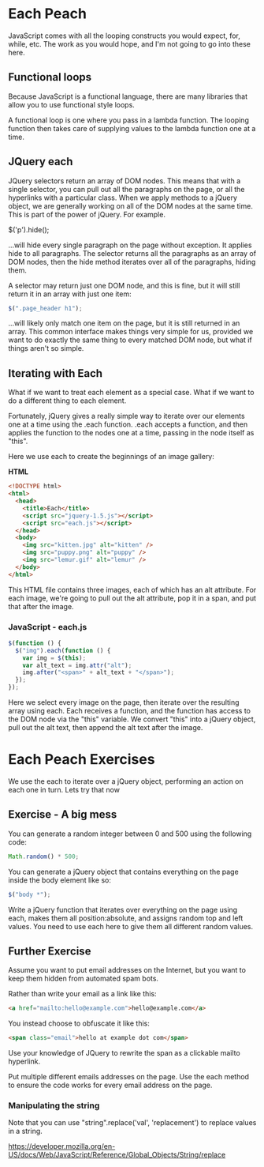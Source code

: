 # Each Peach

JavaScript comes with all the looping constructs you would expect, for, while, etc. The work as you would hope, and I'm not going to go into these here.

## Functional loops

Because JavaScript is a functional language, there are many libraries that allow you to use functional style loops.

A functional loop is one where you pass in a lambda function. The looping function then takes care of supplying values to the lambda function one at a time.

## JQuery each

JQuery selectors return an array of DOM nodes. This means that with a single selector, you can pull out all the paragraphs on the page, or all the hyperlinks with a particular class. When we apply methods to a jQuery object, we are generally working on all of the DOM nodes at the same time. This is part of the power of jQuery. For example.

$('p').hide();

...will hide every single paragraph on the page without exception. It applies hide to all paragraphs. The selector returns all the paragraphs as an array of DOM nodes, then the hide method iterates over all of the paragraphs, hiding them.

A selector may return just one DOM node, and this is fine, but it will still return it in an array with just one item:

```js
$(".page_header h1");
```

...will likely only match one item on the page, but it is still returned in an array. This common interface makes things very simple for us, provided we want to do exactly the same thing to every matched DOM node, but what if things aren't so simple.

## Iterating with Each

What if we want to treat each element as a special case. What if we want to do a different thing to each element.

Fortunately, jQuery gives a really simple way to iterate over our elements one at a time using the .each function. .each accepts a function, and then applies the function to the nodes one at a time, passing in the node itself as "this".

Here we use each to create the beginnings of an image gallery:

**HTML**

```html
<!DOCTYPE html>
<html>
  <head>
    <title>Each</title>
    <script src="jquery-1.5.js"></script>
    <script src="each.js"></script>
  </head>
  <body>
    <img src="kitten.jpg" alt="kitten" />
    <img src="puppy.png" alt="puppy" />
    <img src="lemur.gif" alt="lemur" />
  </body>
</html>
```

This HTML file contains three images, each of which has an alt attribute. For each image, we're going to pull out the alt attribute, pop it in a span, and put that after the image.

### JavaScript - each.js

```js
$(function () {
  $("img").each(function () {
    var img = $(this);
    var alt_text = img.attr("alt");
    img.after("<span>" + alt_text + "</span>");
  });
});
```

Here we select every image on the page, then iterate over the resulting array using each. Each receives a function, and the function has access to the DOM node via the "this" variable. We convert "this" into a jQuery object, pull out the alt text, then append the alt text after the image.

# Each Peach Exercises

We use the each to iterate over a jQuery object, performing an action on each one in turn. Lets try that now

## Exercise - A big mess

You can generate a random integer between 0 and 500 using the following code:

```js
Math.random() * 500;
```

You can generate a jQuery object that contains everything on the page inside the body element like so:

```js
$("body *");
```

Write a jQuery function that iterates over everything on the page using each, makes them all position:absolute, and assigns random top and left values. You need to use each here to give them all different random values.

## Further Exercise

Assume you want to put email addresses on the Internet, but you want to keep them hidden from automated spam bots.

Rather than write your email as a link like this:

```html
<a href="mailto:hello@example.com">hello@example.com</a>
```

You instead choose to obfuscate it like this:

```html
<span class="email">hello at example dot com</span>
```

Use your knowledge of JQuery to rewrite the span as a clickable mailto hyperlink.

Put multiple different emails addresses on the page. Use the each method to ensure the code works for every email address on the page.

### Manipulating the string

Note that you can use "string".replace('val', 'replacement') to replace values in a string.

<https://developer.mozilla.org/en-US/docs/Web/JavaScript/Reference/Global_Objects/String/replace>
